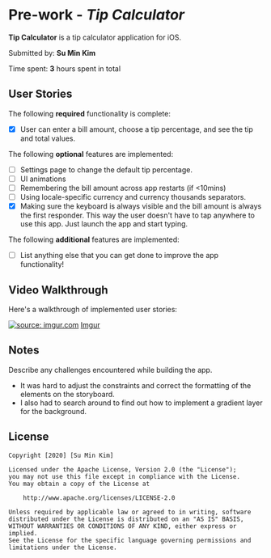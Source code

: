 # Pre-work - *Tip Calculator*

**Tip Calculator** is a tip calculator application for iOS.

Submitted by: **Su Min Kim**

Time spent: **3** hours spent in total

## User Stories

The following **required** functionality is complete:

* [x] User can enter a bill amount, choose a tip percentage, and see the tip and total values.

The following **optional** features are implemented:
* [ ] Settings page to change the default tip percentage.
* [ ] UI animations
* [ ] Remembering the bill amount across app restarts (if <10mins)
* [ ] Using locale-specific currency and currency thousands separators.
* [x] Making sure the keyboard is always visible and the bill amount is always the first responder. This way the user doesn't have to tap anywhere to use this app. Just launch the app and start typing.

The following **additional** features are implemented:

- [ ] List anything else that you can get done to improve the app functionality!

## Video Walkthrough 

Here's a walkthrough of implemented user stories:

<a href="https://imgur.com/IC6FgfJ"><img src="https://i.imgur.com/IC6FgfJ.gif" title="source: imgur.com" /></a>
[Imgur](https://i.imgur.com/IC6FgfJ.gifv)

## Notes

Describe any challenges encountered while building the app.
- It was hard to adjust the constraints and correct the formatting of the elements on the storyboard.
- I also had to search around to find out how to implement a gradient layer for the background.

## License

    Copyright [2020] [Su Min Kim]

    Licensed under the Apache License, Version 2.0 (the "License");
    you may not use this file except in compliance with the License.
    You may obtain a copy of the License at

        http://www.apache.org/licenses/LICENSE-2.0

    Unless required by applicable law or agreed to in writing, software
    distributed under the License is distributed on an "AS IS" BASIS,
    WITHOUT WARRANTIES OR CONDITIONS OF ANY KIND, either express or implied.
    See the License for the specific language governing permissions and
    limitations under the License.

